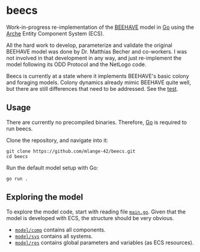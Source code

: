 # beecs

Work-in-progress re-implementation of the [BEEHAVE](https://beehave-model.net) model
in [Go](https://go.dev) using the [Arche](https://github.com/mlange-42/arche) Entity Component System (ECS).

All the hard work to develop, parameterize and validate the original BEEHAVE model was done by Dr. Matthias Becher and co-workers.
I was not involved in that development in any way, and just re-implement the model following its ODD Protocol and the NetLogo code.

Beecs is currently at a state where it implements BEEHAVE's basic colony and foraging models.
Colony dynamics already mimic BEEHAVE quite well, but there are still differences that need to be addressed. See the [test](https://github.com/mlange-42/beecs/tree/main/tests).

## Usage

There are currently no precompiled binaries.
Therefore, [Go](https://go.dev) is required to run beecs.

Clone the repository, and navigate into it:

```
git clone https://github.com/mlange-42/beecs.git
cd beecs
```

Run the default model setup with Go:

```
go run .
```

## Exploring the model

To explore the model code, start with reading file [`main.go`](https://github.com/mlange-42/beecs/blob/main/main.go).
Given that the model is developed with ECS, the structure should be very obvious.

- [`model/comp`](https://github.com/mlange-42/beecs/blob/main/model/comp) contains all components.
- [`model/sys`](https://github.com/mlange-42/beecs/blob/main/model/sys) contains all systems.
- [`model/res`](https://github.com/mlange-42/beecs/blob/main/model/res) contains global parameters and variables (as ECS resources).
